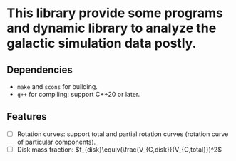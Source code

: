# This library provide some programs and dynamic library to analyze the galactic simulation data postly.

## Dependencies
- `make` and `scons` for building.
- `g++` for compiling: support C++20 or later.

## Features
- [ ] Rotation curves: support total and partial rotation curves (rotation curve of particular components).
- [ ] Disk mass fraction: $f_{disk}\equiv(\frac{V_{C,disk}}{V_{C,total}})^2$
